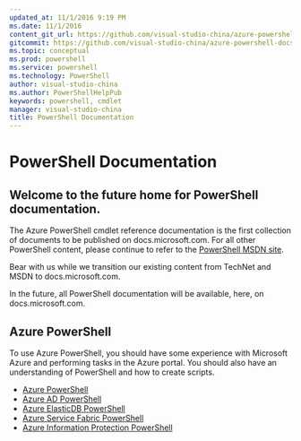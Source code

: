 ```yaml
---
updated_at: 11/1/2016 9:19 PM
ms.date: 11/1/2016
content_git_url: https://github.com/visual-studio-china/azure-powershell-docs-prod/blob/master/azure/index.md
gitcommit: https://github.com/visual-studio-china/azure-powershell-docs-prod/blob/e1e789a97061a13ab188e385ef7df8ff209f7643/azure/index.md
ms.topic: conceptual
ms.prod: powershell
ms.service: powershell
ms.technology: PowerShell
author: visual-studio-china
ms.author: PowerShellHelpPub
keywords: powershell, cmdlet
manager: visual-studio-china
title: PowerShell Documentation
---
```

# PowerShell Documentation

## Welcome to the future home for PowerShell documentation.

The Azure PowerShell cmdlet reference documentation is the first collection of
documents to be published on docs.microsoft.com. For all other PowerShell
content, please continue to refer to the
[PowerShell MSDN site](https://msdn.microsoft.com/powershell).

Bear with us while we transition our existing content from TechNet and MSDN to
docs.microsoft.com.

In the future, all PowerShell documentation will be available, here, on
docs.microsoft.com.

## Azure PowerShell

To use Azure PowerShell, you should have some experience with Microsoft Azure
and performing tasks in the Azure portal. You should also have an understanding
of PowerShell and how to create scripts.

* [Azure PowerShell](https://docs.microsoft.com/en-us/powershell/azureps-cmdlets-docs/)
* [Azure AD PowerShell](https://docs.microsoft.com/en-us/powershell/azure%20ad%20cmdlets/)
* [Azure ElasticDB PowerShell](https://docs.microsoft.com/en-us/powershell/elasticdatabasejobs/v0.8.33/elasticdatabasejobs)
* [Azure Service Fabric PowerShell](https://docs.microsoft.com/en-us/powershell/servicefabric/vlatest/servicefabric)
* [Azure Information Protection PowerShell](https://docs.microsoft.com/en-us/powershell/aadrm/vlatest/rightsmanagement)
